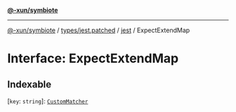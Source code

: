 [**@-xun/symbiote**](../../../../../README.md)

***

[@-xun/symbiote](../../../../../README.md) / [types/jest.patched](../../../README.md) / [jest](../README.md) / ExpectExtendMap

# Interface: ExpectExtendMap

## Indexable

 \[`key`: `string`\]: [`CustomMatcher`](../type-aliases/CustomMatcher.md)
